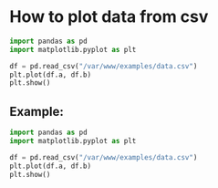 # How to plot data from csv

```python
import pandas as pd
import matplotlib.pyplot as plt

df = pd.read_csv("/var/www/examples/data.csv")
plt.plot(df.a, df.b)
plt.show()
```


## Example: 
```python
import pandas as pd
import matplotlib.pyplot as plt

df = pd.read_csv("/var/www/examples/data.csv")
plt.plot(df.a, df.b)
plt.show()
```

